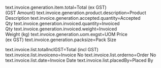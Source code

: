 text.invoice.generation.item.total=Total (ex GST) <br> (GST Amount)
text.invoice.generation.product.description=Product Description
text.invoice.generation.accepted.quantity=Accepted <br>Qty
text.invoice.generation.invoiced.quantity=Invoiced <br>Qty
text.invoice.generation.invoiced.weight=Invoiced <br>Weight (kg)
text.invoice.generation.uom.exgst=UOM Price <br>(ex GST)
text.invoice.generation.packsize=Pack Size

text.invoice.list.totalInclGST=Total (incl GST)
text.invoice.list.invoiceno=Invoice No
text.invoice.list.orderno=Order No
text.invoice.list.date=Invoice Date
text.invoice.list.placedBy=Placed By
